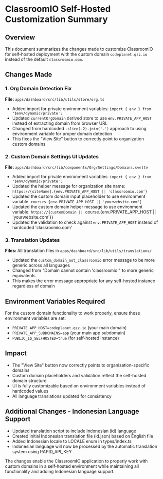 # ClassroomIO Self-Hosted Customization Summary

## Overview
This document summarizes the changes made to customize ClassroomIO for self-hosted deployment with the custom domain `codeplanet.qzz.io` instead of the default `classroomio.com`.

## Changes Made

### 1. Org Domain Detection Fix
**File:** `apps/dashboard/src/lib/utils/store/org.ts`
- Added import for private environment variables: `import { env } from '$env/dynamic/private';`
- Updated `currentOrgDomain` derived store to use `env.PRIVATE_APP_HOST` instead of extracting domain from browser URL
- Changed from hardcoded `.slice(-2).join('.')` approach to using environment variable for proper domain detection
- This fixes the "View Site" button to correctly point to organization custom domains

### 2. Custom Domain Settings UI Updates
**File:** `apps/dashboard/src/lib/components/Org/Settings/Domains.svelte`
- Added import for private environment variables: `import { env } from '$env/dynamic/private';`
- Updated the helper message for organization site name: `https://{siteName}.{env.PRIVATE_APP_HOST || 'classroomio.com'}`
- Updated the custom domain input placeholder to use environment variable: `courses.{env.PRIVATE_APP_HOST || 'yourwebsite.com'}`
- Updated the custom domain helper message to use environment variable: `https://{customDomain || `course.{env.PRIVATE_APP_HOST || 'yourwebsite.com'}`}`
- Updated the validation to check against `env.PRIVATE_APP_HOST` instead of hardcoded 'classroomio.com'

### 3. Translation Updates
**Files:** All translation files in `apps/dashboard/src/lib/utils/translations/`
- Updated the `custom_domain_not_classroomio` error message to be more generic across all languages
- Changed from "Domain cannot contain 'classroomio'" to more generic equivalents
- This makes the error message appropriate for any self-hosted instance regardless of domain

## Environment Variables Required
For the custom domain functionality to work properly, ensure these environment variables are set:
- `PRIVATE_APP_HOST=codeplanet.qzz.io` (your main domain)
- `PRIVATE_APP_SUBDOMAINS=app` (your main app subdomain)
- `PUBLIC_IS_SELFHOSTED=true` (for self-hosted instance)

## Impact
- The "View Site" button now correctly points to organization-specific domains
- Custom domain placeholders and validation reflect the self-hosted domain structure
- UI is fully customizable based on environment variables instead of hardcoded values
- All language translations updated for consistency

## Additional Changes - Indonesian Language Support
- Updated translation script to include Indonesian (id) language
- Created initial Indonesian translation file (id.json) based on English file
- Added Indonesian locale to LOCALE enum in types/index.ts
- Indonesian language will now be processed by the automatic translation system using RAPID_API_KEY

The changes enable the ClassroomIO application to properly work with custom domains in a self-hosted environment while maintaining all functionality and adding Indonesian language support.